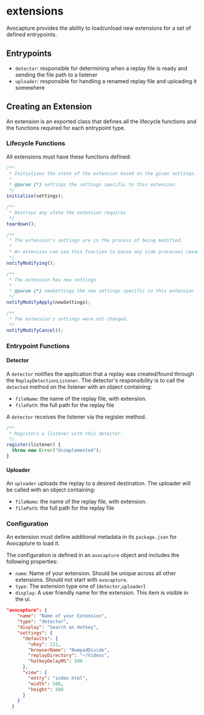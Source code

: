 # extensions

Avocapture provides the ability to load/unload new extensions for a set of defined entrypoints.

## Entrypoints

* `detector`: responsible for determining when a replay file is ready and sending the file path to a listener
* `uploader`: responsible for handling a renamed replay file and uploading it somewhere

## Creating an Extension

An extension is an exported class that defines all the lifecycle functions and the functions required for each entrypoint type.

### Lifecycle Functions

All extensions must have these functions defined:

```js
/**
 * Initializes the state of the extension based on the given settings.
 * 
 * @param {*} settings the settings specific to this extension
 */
initialize(settings);

/**
 * Destroys any state the extension requires
 */
teardown();

/**
 * The extension's settings are in the process of being modified. 
 * 
 * An extension can use this function to pause any side processes (example: a listener for ShadowPlay) while the settings are being modified.
 */
notifyModifying();

/**
 * The extension has new settings
 * 
 * @param {*} newSettings the new settings specific to this extension
 */
notifyModifyApply(newSettings);

/**
 * The extension's settings were not changed.
 */
notifyModifyCancel();
```

### Entrypoint Functions

#### Detector

A `detector` notifies the application that a replay was created/found through the `ReplayDetectionListener`. The detector's responsibility is to call the `detected` method on the listener with an object containing:

* `fileName`: the name of the replay file, with extension.
* `filePath`: the full path for the replay file

A `detector` receives the listener via the register method. 

```js
/**
 * Registers a listener with this detector. 
 */
register(listener) {
  throw new Error("Unimplemented");
}
```

#### Uploader

An `uploader` uploads the replay to a desired destination. The uploader will be called with an object containing:

* `fileName`: the name of the replay file, with extension.
* `filePath`: the full path for the replay file

### Configuration

An extension must define additional metadata in its `package.json` for Avocapture to load it. 

The configuration is defined in an `avocapture` object and includes the following properties:

* `name`: Name of your extension. Should be unique across all other extensions. Should not start with `avocapture`.
* `type`: The extension type one of (`detector`,`uploader`)
* `display`: A user friendly name for the extension. This item is visible in the ui. 


```json
"avocapture": {
    "name": "Name of your Extension",
    "type": "detector",
    "display": "Search on Hotkey",
    "settings": {
      "defaults": {
        "vKey": 111,
        "browserName": "NumpadDivide",
        "replayDirectory": "~/Videos",
        "hotkeyDelayMS": 500
      },
      "view": {
        "entry": "index.html",
        "width": 500,
        "height": 500
      }
    }
  }
```